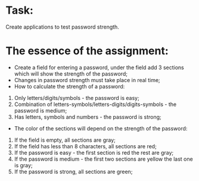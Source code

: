 # Task:
Create applications to test password strength.

# The essence of the assignment:
* Create a field for entering a password, under the field add 3 sections which will show the strength of the password;
* Changes in password strength must take place in real time;
* How to calculate the strength of a password:
 1. Only letters/digits/symbols - the password is easy;
 2. Combination of letters-symbols/letters-digits/digits-symbols - the password is medium;
 3. Has letters, symbols and numbers - the password is strong;
* The color of the sections will depend on the strength of the password:
 1. If the field is empty, all sections are gray;
 2. If the field has less than 8 characters, all sections are red;
 3. If the password is easy - the first section is red the rest are gray;
 4. If the password is medium - the first two sections are yellow the last one is gray;
 5. If the password is strong, all sections are green;
